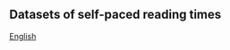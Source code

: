 ## Datasets of self-paced reading times 

[English](https://github.com/norahollenstein/cognitiveNLP-dataCollection/tree/master/self-paced-reading/english#english-corpora-of-self-paced-reading-times)
